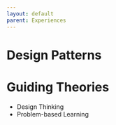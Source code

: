 ```yaml
---
layout: default
parent: Experiences
---
```


# Design Patterns
# Guiding Theories
-	Design Thinking
-	Problem-based Learning
